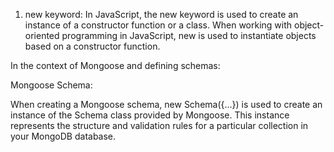 1. new keyword: In JavaScript, the new keyword is used to create an instance of a constructor function or a class. When working with object-oriented programming in JavaScript, new is used to instantiate objects based on a constructor function.

In the context of Mongoose and defining schemas:

Mongoose Schema:

When creating a Mongoose schema, new Schema({...}) is used to create an instance of the Schema class provided by Mongoose. This instance represents the structure and validation rules for a particular collection in your MongoDB database.
